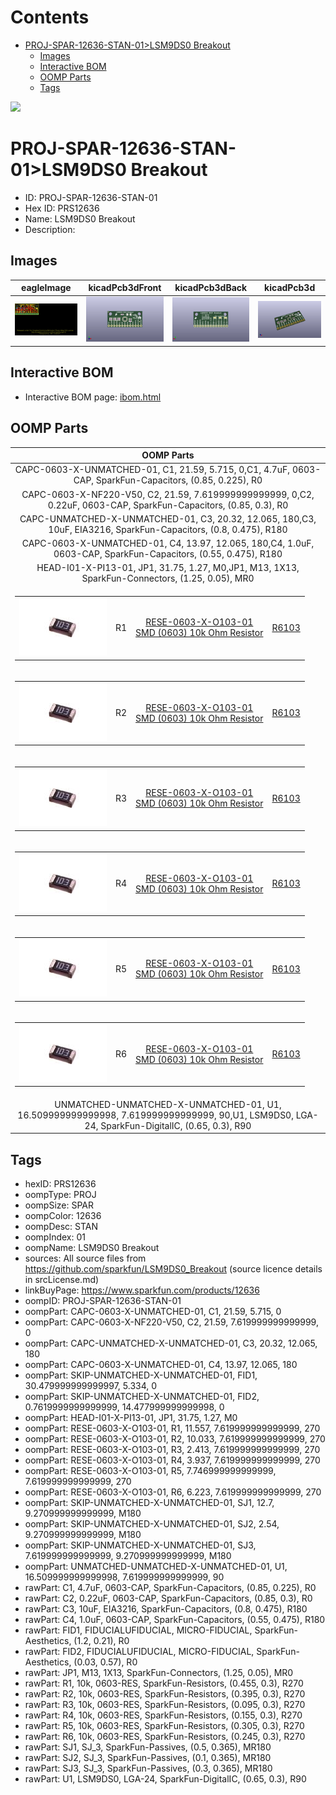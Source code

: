 



Contents
========

* [PROJ-SPAR-12636-STAN-01>LSM9DS0 Breakout](#proj-spar-12636-stan-01lsm9ds0-breakout)
	* [Images](#images)
	* [Interactive BOM](#interactive-bom)
	* [OOMP Parts](#oomp-parts)
	* [Tags](#tags)
  
![][im]
# PROJ-SPAR-12636-STAN-01>LSM9DS0 Breakout

- ID: PROJ-SPAR-12636-STAN-01
- Hex ID: PRS12636
- Name: LSM9DS0 Breakout
- Description: 

## Images
  
  

|eagleImage|kicadPcb3dFront|kicadPcb3dBack|kicadPcb3d|
| :---: | :---: | :---: | :---: |
|[![eagleImage](eagleImage_140.png)](eagleImage_600.png)|[![kicadPcb3dFront](kicadPcb3dFront_140.png)](kicadPcb3dFront_600.png)|[![kicadPcb3dBack](kicadPcb3dBack_140.png)](kicadPcb3dBack_600.png)|[![kicadPcb3d](kicadPcb3d_140.png)](kicadPcb3d_600.png)|

## Interactive BOM

- Interactive BOM page: [ibom.html](kicad/bom/ibom.html)

## OOMP Parts
  

|OOMP Parts|
| :---: |
|CAPC-0603-X-UNMATCHED-01, C1, 21.59, 5.715, 0,C1, 4.7uF, 0603-CAP, SparkFun-Capacitors, (0.85, 0.225), R0|
|CAPC-0603-X-NF220-V50, C2, 21.59, 7.619999999999999, 0,C2, 0.22uF, 0603-CAP, SparkFun-Capacitors, (0.85, 0.3), R0|
|CAPC-UNMATCHED-X-UNMATCHED-01, C3, 20.32, 12.065, 180,C3, 10uF, EIA3216, SparkFun-Capacitors, (0.8, 0.475), R180|
|CAPC-0603-X-UNMATCHED-01, C4, 13.97, 12.065, 180,C4, 1.0uF, 0603-CAP, SparkFun-Capacitors, (0.55, 0.475), R180|
|HEAD-I01-X-PI13-01, JP1, 31.75, 1.27, M0,JP1, M13, 1X13, SparkFun-Connectors, (1.25, 0.05), MR0|
|<table><tr><td>![RESE-0603-X-O103-01](https://raw.githubusercontent.com/oomlout/oomlout_OOMP_parts/main/RESE-0603-X-O103-01/image_140.jpg)</td><td> R1</td><td>[RESE-0603-X-O103-01<br>SMD (0603) 10k Ohm Resistor](https://github.com/oomlout/oomlout_OOMP_parts/tree/main/RESE-0603-X-O103-01/)</td><td>[R6103](https://github.com/oomlout/oomlout_OOMP_parts/tree/main/RESE-0603-X-O103-01/)</td></tr></table>|
|<table><tr><td>![RESE-0603-X-O103-01](https://raw.githubusercontent.com/oomlout/oomlout_OOMP_parts/main/RESE-0603-X-O103-01/image_140.jpg)</td><td> R2</td><td>[RESE-0603-X-O103-01<br>SMD (0603) 10k Ohm Resistor](https://github.com/oomlout/oomlout_OOMP_parts/tree/main/RESE-0603-X-O103-01/)</td><td>[R6103](https://github.com/oomlout/oomlout_OOMP_parts/tree/main/RESE-0603-X-O103-01/)</td></tr></table>|
|<table><tr><td>![RESE-0603-X-O103-01](https://raw.githubusercontent.com/oomlout/oomlout_OOMP_parts/main/RESE-0603-X-O103-01/image_140.jpg)</td><td> R3</td><td>[RESE-0603-X-O103-01<br>SMD (0603) 10k Ohm Resistor](https://github.com/oomlout/oomlout_OOMP_parts/tree/main/RESE-0603-X-O103-01/)</td><td>[R6103](https://github.com/oomlout/oomlout_OOMP_parts/tree/main/RESE-0603-X-O103-01/)</td></tr></table>|
|<table><tr><td>![RESE-0603-X-O103-01](https://raw.githubusercontent.com/oomlout/oomlout_OOMP_parts/main/RESE-0603-X-O103-01/image_140.jpg)</td><td> R4</td><td>[RESE-0603-X-O103-01<br>SMD (0603) 10k Ohm Resistor](https://github.com/oomlout/oomlout_OOMP_parts/tree/main/RESE-0603-X-O103-01/)</td><td>[R6103](https://github.com/oomlout/oomlout_OOMP_parts/tree/main/RESE-0603-X-O103-01/)</td></tr></table>|
|<table><tr><td>![RESE-0603-X-O103-01](https://raw.githubusercontent.com/oomlout/oomlout_OOMP_parts/main/RESE-0603-X-O103-01/image_140.jpg)</td><td> R5</td><td>[RESE-0603-X-O103-01<br>SMD (0603) 10k Ohm Resistor](https://github.com/oomlout/oomlout_OOMP_parts/tree/main/RESE-0603-X-O103-01/)</td><td>[R6103](https://github.com/oomlout/oomlout_OOMP_parts/tree/main/RESE-0603-X-O103-01/)</td></tr></table>|
|<table><tr><td>![RESE-0603-X-O103-01](https://raw.githubusercontent.com/oomlout/oomlout_OOMP_parts/main/RESE-0603-X-O103-01/image_140.jpg)</td><td> R6</td><td>[RESE-0603-X-O103-01<br>SMD (0603) 10k Ohm Resistor](https://github.com/oomlout/oomlout_OOMP_parts/tree/main/RESE-0603-X-O103-01/)</td><td>[R6103](https://github.com/oomlout/oomlout_OOMP_parts/tree/main/RESE-0603-X-O103-01/)</td></tr></table>|
|UNMATCHED-UNMATCHED-X-UNMATCHED-01, U1, 16.509999999999998, 7.619999999999999, 90,U1, LSM9DS0, LGA-24, SparkFun-DigitalIC, (0.65, 0.3), R90|

## Tags

- hexID: PRS12636
- oompType: PROJ
- oompSize: SPAR
- oompColor: 12636
- oompDesc: STAN
- oompIndex: 01
- oompName: LSM9DS0 Breakout
- sources: All source files from https://github.com/sparkfun/LSM9DS0_Breakout (source licence details in srcLicense.md)
- linkBuyPage: https://www.sparkfun.com/products/12636
- oompID: PROJ-SPAR-12636-STAN-01
- oompPart: CAPC-0603-X-UNMATCHED-01, C1, 21.59, 5.715, 0
- oompPart: CAPC-0603-X-NF220-V50, C2, 21.59, 7.619999999999999, 0
- oompPart: CAPC-UNMATCHED-X-UNMATCHED-01, C3, 20.32, 12.065, 180
- oompPart: CAPC-0603-X-UNMATCHED-01, C4, 13.97, 12.065, 180
- oompPart: SKIP-UNMATCHED-X-UNMATCHED-01, FID1, 30.479999999999997, 5.334, 0
- oompPart: SKIP-UNMATCHED-X-UNMATCHED-01, FID2, 0.7619999999999999, 14.477999999999998, 0
- oompPart: HEAD-I01-X-PI13-01, JP1, 31.75, 1.27, M0
- oompPart: RESE-0603-X-O103-01, R1, 11.557, 7.619999999999999, 270
- oompPart: RESE-0603-X-O103-01, R2, 10.033, 7.619999999999999, 270
- oompPart: RESE-0603-X-O103-01, R3, 2.413, 7.619999999999999, 270
- oompPart: RESE-0603-X-O103-01, R4, 3.937, 7.619999999999999, 270
- oompPart: RESE-0603-X-O103-01, R5, 7.746999999999999, 7.619999999999999, 270
- oompPart: RESE-0603-X-O103-01, R6, 6.223, 7.619999999999999, 270
- oompPart: SKIP-UNMATCHED-X-UNMATCHED-01, SJ1, 12.7, 9.270999999999999, M180
- oompPart: SKIP-UNMATCHED-X-UNMATCHED-01, SJ2, 2.54, 9.270999999999999, M180
- oompPart: SKIP-UNMATCHED-X-UNMATCHED-01, SJ3, 7.619999999999999, 9.270999999999999, M180
- oompPart: UNMATCHED-UNMATCHED-X-UNMATCHED-01, U1, 16.509999999999998, 7.619999999999999, 90
- rawPart: C1, 4.7uF, 0603-CAP, SparkFun-Capacitors, (0.85, 0.225), R0
- rawPart: C2, 0.22uF, 0603-CAP, SparkFun-Capacitors, (0.85, 0.3), R0
- rawPart: C3, 10uF, EIA3216, SparkFun-Capacitors, (0.8, 0.475), R180
- rawPart: C4, 1.0uF, 0603-CAP, SparkFun-Capacitors, (0.55, 0.475), R180
- rawPart: FID1, FIDUCIALUFIDUCIAL, MICRO-FIDUCIAL, SparkFun-Aesthetics, (1.2, 0.21), R0
- rawPart: FID2, FIDUCIALUFIDUCIAL, MICRO-FIDUCIAL, SparkFun-Aesthetics, (0.03, 0.57), R0
- rawPart: JP1, M13, 1X13, SparkFun-Connectors, (1.25, 0.05), MR0
- rawPart: R1, 10k, 0603-RES, SparkFun-Resistors, (0.455, 0.3), R270
- rawPart: R2, 10k, 0603-RES, SparkFun-Resistors, (0.395, 0.3), R270
- rawPart: R3, 10k, 0603-RES, SparkFun-Resistors, (0.095, 0.3), R270
- rawPart: R4, 10k, 0603-RES, SparkFun-Resistors, (0.155, 0.3), R270
- rawPart: R5, 10k, 0603-RES, SparkFun-Resistors, (0.305, 0.3), R270
- rawPart: R6, 10k, 0603-RES, SparkFun-Resistors, (0.245, 0.3), R270
- rawPart: SJ1, SJ_3, SparkFun-Passives, (0.5, 0.365), MR180
- rawPart: SJ2, SJ_3, SparkFun-Passives, (0.1, 0.365), MR180
- rawPart: SJ3, SJ_3, SparkFun-Passives, (0.3, 0.365), MR180
- rawPart: U1, LSM9DS0, LGA-24, SparkFun-DigitalIC, (0.65, 0.3), R90



[im]: kicadPcb3d_450.png
